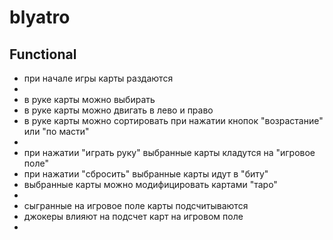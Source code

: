 # blyatro

## Functional

- при начале игры карты раздаются
- 
- в руке карты можно выбирать
- в руке карты можно двигать в лево и право
- в руке карты можно сортировать при нажатии кнопок "возрастание" или "по масти"
-
- при нажатии "играть руку" выбранные карты кладутся на "игровое поле"
- при нажатии "сбросить" выбранные карты идут в "биту"
- выбранные карты можно модифицировать картами "таро"
-
- сыгранные на игровое поле карты подсчитываются
- джокеры влияют на подсчет карт на игровом поле
- 